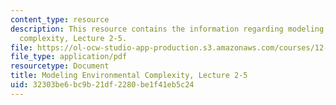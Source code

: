 ```yaml
---
content_type: resource
description: This resource contains the information regarding modeling environmental
  complexity, Lecture 2-5.
file: https://ol-ocw-studio-app-production.s3.amazonaws.com/courses/12-086-modeling-environmental-complexity-fall-2014/32303be6bc9b21df2280be1f41eb5c24_MIT12_086F14_twolevels.pdf
file_type: application/pdf
resourcetype: Document
title: Modeling Environmental Complexity, Lecture 2-5
uid: 32303be6-bc9b-21df-2280-be1f41eb5c24
---
```

